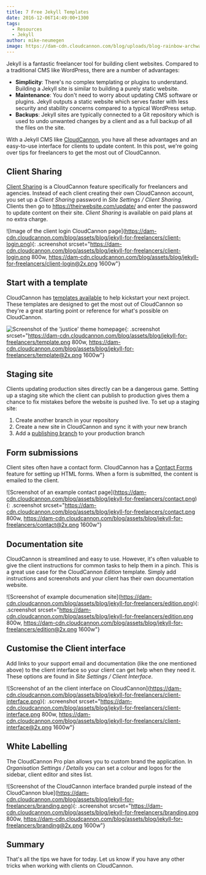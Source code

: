 ```yaml
---
title: 7 Free Jekyll Templates
date: 2016-12-06T14:49:00+1300
tags:
  - Resources
  - Jekyll
author: mike-neumegen
image: https://dam-cdn.cloudcannon.com/blog/uploads/blog-rainbow-archway.jpg
---
```

Jekyll is a fantastic freelancer tool for building client websites. Compared to a traditional CMS like WordPress, there are a number of advantages:

* **Simplicity**\: There's no complex templating or plugins to understand. Building a Jekyll site is similar to building a purely static website.
* **Maintenance**\: You don't need to worry about updating CMS software or plugins. Jekyll outputs a static website which serves faster with less security and stability concerns compared to a typical WordPress setup.
* **Backups**\: Jekyll sites are typically connected to a Git repository which is used to undo unwanted changes by a client and as a full backup of all the files on the site.

With a Jekyll CMS like [CloudCannon](https://cloudcannon.com), you have all these advantages and an easy-to-use interface for clients to update content. In this post, we're going over tips for freelancers to get the most out of CloudCannon.

## Client Sharing

[Client Sharing](https://docs.cloudcannon.com/sharing/client-sharing/) is a CloudCannon feature specifically for freelancers and agencies. Instead of each client creating their own CloudCannon account, you set up a *Client Sharing* password in *Site Settings / Client Sharing.* Clients then go to https://theirwebsite.com/update/ and enter the password to update content on their site. *Client Sharing* is available on paid plans at no extra charge.

\!\[Image of the client login CloudCannon page](https://dam-cdn.cloudcannon.com/blog/assets/blog/jekyll-for-freelancers/client-login.png)\{: .screenshot srcset="https://dam-cdn.cloudcannon.com/blog/assets/blog/jekyll-for-freelancers/client-login.png 800w, https://dam-cdn.cloudcannon.com/blog/assets/blog/jekyll-for-freelancers/client-login@2x.png 1600w"\}

## Start with a template

CloudCannon has [templates available](https://learn.cloudcannon.com/jekyll-templates/) to help kickstart your next project. These templates are designed to get the most out of CloudCannon so they're a great starting point or reference for what's possible on CloudCannon.

![Screenshot of the 'justice' theme homepage](https://dam-cdn.cloudcannon.com/blog/assets/blog/jekyll-for-freelancers/template.png){: .screenshot srcset="https://dam-cdn.cloudcannon.com/blog/assets/blog/jekyll-for-freelancers/template.png 800w, https://dam-cdn.cloudcannon.com/blog/assets/blog/jekyll-for-freelancers/template@2x.png 1600w"}

## Staging site

Clients updating production sites directly can be a dangerous game. Setting up a staging site which the client can publish to production gives them a chance to fix mistakes before the website is pushed live. To set up a staging site:

1. Create another branch in your repository
2. Create a new site in CloudCannon and sync it with your new branch
3. Add a [publishing branch](https://docs.cloudcannon.com/syncing/publishing/) to your production branch

## Form submissions

Client sites often have a contact form. CloudCannon has a [Contact Forms](https://docs.cloudcannon.com/hosting/contact-forms/) feature for setting up HTML forms. When a form is submitted, the content is emailed to the client.

\!\[Screenshot of an example contact page](https://dam-cdn.cloudcannon.com/blog/assets/blog/jekyll-for-freelancers/contact.png)\{: .screenshot srcset="https://dam-cdn.cloudcannon.com/blog/assets/blog/jekyll-for-freelancers/contact.png 800w, https://dam-cdn.cloudcannon.com/blog/assets/blog/jekyll-for-freelancers/contact@2x.png 1600w"\}

## Documentation site

CloudCannon is streamlined and easy to use. However, it's often valuable to give the client instructions for common tasks to help them in a pinch. This is a great use case for the CloudCannon *Edition* template. Simply add instructions and screenshots and your client has their own documentation website.

\!\[Screenshot of example documenation site](https://dam-cdn.cloudcannon.com/blog/assets/blog/jekyll-for-freelancers/edition.png)\{: .screenshot srcset="https://dam-cdn.cloudcannon.com/blog/assets/blog/jekyll-for-freelancers/edition.png 800w, https://dam-cdn.cloudcannon.com/blog/assets/blog/jekyll-for-freelancers/edition@2x.png 1600w"\}

## Customise the Client interface

Add links to your support email and documentation (like the one mentioned above) to the client interface so your client can get help when they need it. These options are found in *Site Settings / Client Interface*.

\!\[Screenshot of an the client interface on CloudCannon](https://dam-cdn.cloudcannon.com/blog/assets/blog/jekyll-for-freelancers/client-interface.png)\{: .screenshot srcset="https://dam-cdn.cloudcannon.com/blog/assets/blog/jekyll-for-freelancers/client-interface.png 800w, https://dam-cdn.cloudcannon.com/blog/assets/blog/jekyll-for-freelancers/client-interface@2x.png 1600w"\}

## White Labelling

The CloudCannon Pro plan allows you to custom brand the application. In *Organisation Settings / Details* you can set a colour and logos for the sidebar, client editor and sites list.

\!\[Screenshot of the CloudCannon interface branded purple instead of the CloudCannon blue](https://dam-cdn.cloudcannon.com/blog/assets/blog/jekyll-for-freelancers/branding.png)\{: .screenshot srcset="https://dam-cdn.cloudcannon.com/blog/assets/blog/jekyll-for-freelancers/branding.png 800w, https://dam-cdn.cloudcannon.com/blog/assets/blog/jekyll-for-freelancers/branding@2x.png 1600w"\}

## Summary

That's all the tips we have for today. Let us know if you have any other tricks when working with clients on CloudCannon.

